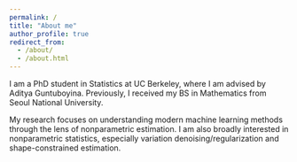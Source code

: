 ```yaml
---
permalink: /
title: "About me"
author_profile: true
redirect_from: 
  - /about/
  - /about.html
---
```


I am a PhD student in Statistics at UC Berkeley, where I am advised by 
Aditya Guntuboyina. Previously, I received my BS in Mathematics from 
Seoul National University. 

My research focuses on understanding modern machine learning methods 
through the lens of nonparametric estimation. I am also broadly 
interested in nonparametric statistics, especially variation 
denoising/regularization and shape-constrained estimation.
